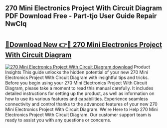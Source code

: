 ## 270 Mini Electronics Project With Circuit Diagram PDF Download Free - Part-tjo User Guide Repair NwCIq

# <h2><a href="http://dfkgf9.blite.top/?on=270+Mini+Electronics+Project+With+Circuit+Diagram">🔗Download New 👉🔴 270 Mini Electronics Project With Circuit Diagram</a></h2>

[![270 Mini Electronics Project With Circuit Diagram download](https://i.imgur.com/lujVjoI.png)](http://dfkgf9.blite.top/?on=270+Mini+Electronics+Project+With+Circuit+Diagram)
Product Insights This guide unlocks the hidden potential of your new 270 Mini Electronics Project With Circuit Diagram with insightful tips and tricks. Before you begin using your 270 Mini Electronics Project With Circuit Diagram, please take a moment to read this manual carefully. It includes detailed instructions for setting up the product, as well as information on how to use its various features and capabilities. Experience seamless connectivity and control thanks to the advanced features of your new 270 Mini Electronics Project With Circuit Diagram. We're Here to Help 270 Mini Electronics Project With Circuit Diagram. Our customer support team is ready to assist you with any questions or concerns.
